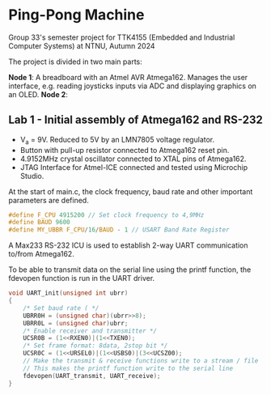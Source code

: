 # Ping-Pong Machine
Group 33's semester project for TTK4155 (Embedded and Industrial Computer Systems) at NTNU, Autumn 2024

The project is divided in two main parts:

**Node 1**: A breadboard with an Atmel AVR Atmega162. Manages the user interface, e.g. reading joysticks inputs via ADC and displaying graphics on an OLED.
**Node 2**: 


## Lab 1 - Initial assembly of Atmega162 and RS-232
- V<sub>a</sub> = 9V. Reduced to 5V by an LMN7805 voltage regulator.
- Button with pull-up resistor connected to Atmega162 reset pin.
- 4.9152MHz crystal oscillator connected to XTAL pins of Atmega162.
- JTAG Interface for Atmel-ICE connected and tested using Microchip Studio.

At the start of main.c, the clock frequency, baud rate and other important parameters are defined.
```c
#define F_CPU 4915200 // Set clock frequency to 4,9MHz
#define BAUD 9600
#define MY_UBBR F_CPU/16/BAUD - 1 // USART Band Rate Register
```

A Max233 RS-232 ICU is used to establish 2-way UART communication to/from Atmega162. 

To be able to transmit data on the serial line using the printf function, the fdevopen function is run in the UART driver.
```c
void UART_init(unsigned int ubrr)
{
	/* Set baud rate ( */
	UBRR0H = (unsigned char)(ubrr>>8);
	UBRR0L = (unsigned char)ubrr;
	/* Enable receiver and transmitter */
	UCSR0B = (1<<RXEN0)|(1<<TXEN0);
	/* Set frame format: 8data, 2stop bit */
	UCSR0C = (1<<URSEL0)|(1<<USBS0)|(3<<UCSZ00);
	// Make the transmit & receive functions write to a stream / file
	// This makes the printf function write to the serial line
	fdevopen(UART_transmit, UART_receive);
}
```
